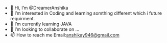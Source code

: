 - 👋 Hi, I’m @DreamerAnshika
- 👀 I’m interested in Coding and learning somthing different which i future requirment.
- 🌱 I’m currently learning JAVA
- 💞️ I’m looking to collaborate on ...
- 📫 How to reach me 
Email:anshikay946@gmail.com

<!---
DreamerAnshika/DreamerAnshika is a ✨ special ✨ repository because its `README.md` (this file) appears on your GitHub profile.
You can click the Preview link to take a look at your changes.
--->
